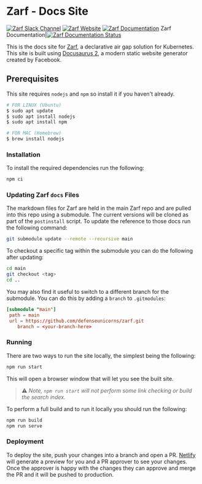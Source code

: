# Zarf - Docs Site

[![Zarf Slack Channel](https://img.shields.io/badge/k8s%20slack-zarf-40a3dd)](https://kubernetes.slack.com/archives/C03B6BJAUJ3)
[![Zarf Website](https://img.shields.io/badge/web-zarf.dev-6d87c3)](https://zarf.dev/)
[![Zarf Documentation](https://img.shields.io/badge/docs-docs.zarf.dev-775ba1)](https://docs.zarf.dev/)
Zarf Documentation|[![Zarf Documentation Status](https://api.netlify.com/api/v1/badges/fe846ae4-25fb-4274-9968-90782640ee9f/deploy-status)](https://app.netlify.com/sites/zarf-docs/deploys)

This is the docs site for [Zarf](https://github.com/defenseunicorns/zarf), a declarative air gap solution for Kubernetes.  This site is built using [Docusaurus 2](https://docusaurus.io/), a modern static website generator created by Facebook.

## Prerequisites

This site requires `nodejs` and `npm` so install it if you haven't already.

``` bash
# FOR LINUX (Ubuntu)
$ sudo apt update
$ sudo apt install nodejs
$ sudo apt install npm

# FOR MAC (Homebrew)
$ brew install nodejs
```

### Installation

To install the required dependencies run the following:

``` bash
npm ci
```

### Updating Zarf `docs` Files

The markdown files for Zarf are held in the main Zarf repo and are pulled into this repo using a submodule. The current versions will be cloned as part of the `postinstall` script. To update the reference to those docs run the following command:

``` bash
git submodule update --remote --recursive main
```

To checkout a specific tag within the submodule you can do the following after updating:

``` bash
cd main
git checkout <tag>
cd ..
```

You may also find it useful to switch to a different branch for the submodule.  You can do this by adding a `branch` to `.gitmodules`:

``` toml
[submodule "main"]
 path = main
 url = https://github.com/defenseunicorns/zarf.git
    branch = <your-branch-here>
```

### Running

There are two ways to run the site locally, the simplest being the following:

``` bash
npm run start
```

This will open a browser window that will let you see the built site.

> ⚠️ *Note, `npm run start` will not perform some link checking or build the search index.*

To perform a full build and to run it locally you should run the following:

``` bash
npm run build
npm run serve
```

### Deployment

To deploy the site, push your changes into a branch and open a PR.  [Netlify](https://www.netlify.com/) will generate a preview for you and a PR approver to see your changes.  Once the approver is happy with the changes they can approve and merge the PR and it will be pushed to production.
